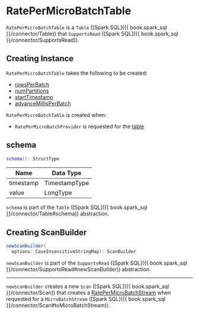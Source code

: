 # RatePerMicroBatchTable

`RatePerMicroBatchTable` is a `Table` ([Spark SQL]({{ book.spark_sql }}/connector/Table)) that `SupportsRead` ([Spark SQL]({{ book.spark_sql }}/connector/SupportsRead)).

## Creating Instance

`RatePerMicroBatchTable` takes the following to be created:

* <span id="rowsPerBatch"> [rowsPerBatch](options.md#rowsPerBatch)
* <span id="numPartitions"> [numPartitions](options.md#numPartitions)
* <span id="startTimestamp"> [startTimestamp](options.md#startTimestamp)
* <span id="advanceMillisPerBatch"> [advanceMillisPerBatch](options.md#advanceMillisPerBatch)

`RatePerMicroBatchTable` is created when:

* `RatePerMicroBatchProvider` is requested for the [table](RatePerMicroBatchProvider.md#getTable)

## <span id="schema"> schema

```scala
schema(): StructType
```

Name | Data Type
-----|----------
timestamp | TimestampType
value | LongType

`schema` is part of the `Table` ([Spark SQL]({{ book.spark_sql }}/connector/Table#schema)) abstraction.

## <span id="newScanBuilder"> Creating ScanBuilder

```scala
newScanBuilder(
  options: CaseInsensitiveStringMap): ScanBuilder
```

`newScanBuilder` is part of the `SupportsRead` ([Spark SQL]({{ book.spark_sql }}/connector/SupportsRead#newScanBuilder)) abstraction.

---

`newScanBuilder` creates a new `Scan` ([Spark SQL]({{ book.spark_sql }}/connector/Scan)) that creates a [RatePerMicroBatchStream](RatePerMicroBatchStream.md) when requested for a `MicroBatchStream` ([Spark SQL]({{ book.spark_sql }}/connector/Scan#toMicroBatchStream)).
